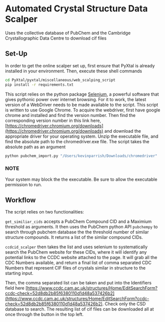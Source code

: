 # Automated Crystal Structure Data Scalper
Uses the collective database of PubChem and the Cambridge Crystallographic Data Centre to download cif files

## Set-Up
In order to get the online scalper set up, first ensure that PyXtal is already installed in your environment. Then, execute these shell commands
```bash
cd PyXtal/pyxtal/miscellaneous/web_scalping_script
pip install -r requirements.txt
```

This script relies on the python package [Selenium](https://www.selenium.dev/), a powerful software that gives pythonic power over internet browsing. 
For it to work, the latest version of a WebDriver needs to be made available to the script. 
This script is written to use Google Chrome. To acquire the webdriver, first have google chrome and installed and find the version number.
Then find the corresponding version number in this link here, [https://chromedriver.chromium.org/downloads](https://chromedriver.chromium.org/downloads) and download the appropriate driver for your operating system.
Unzip the executable file, and find the absolute path to the chromedriver.exe file. The script takes the absolute path as an argument

```bash
python pubchem_import.py "/Users/kevinparrish/Downloads/chromedriver"
```

### NOTE
Your system may block the the executable. Be sure to allow the executable permission to run.

## Workflow
The script relies on two functionalities: 

`get_similiar_cids` accepts a PubChem Compound CID and a Maximium threshold as arguments. It then uses the PubChem python API `pubchempy` to search through pubchem database the the threshold number of similar structure compounds. It returns a list of the similar compound CIDs.

`ccdcid_scalper` then takes the list and uses selenium to systematically search the PubChem website for these CIDs, where it will identify any potential links to the CCDC website attached to the page. It will grab all the CDC Numbers available, and return a final list of comma separated CDC Numbers that represent CIF files of crystals similar in structure to the starting input.

Then, the comma separated list can be taken and put into the Identifiers field here [https://www.ccdc.cam.ac.uk/structures/Home/EditSearchForm?ccdc-check=52d8db2b85f6380110d1d48a537426b2](https://www.ccdc.cam.ac.uk/structures/Home/EditSearchForm?ccdc-check=52d8db2b85f6380110d1d48a537426b2). Check only the CSD database to search. The resulting list of cif files can be downloaded all at once through the button in the top left.

